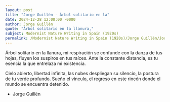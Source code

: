 ```yaml
---
layout: post
title: "Jorge Guillén - Árbol solitario en la"
date: 2024-12-28 12:00:00 -0000
author: Jorge Guillén
quote: "Árbol solitario en la llanura,"
subject: Modernist Nature Writing in Spain (1920s)
permalink: /Modernist Nature Writing in Spain (1920s)/Jorge Guillén/Jorge Guillén - Árbol solitario en la
---
```


Árbol solitario en la llanura,
mi respiración se confunde
con la danza de tus hojas,
fluyen los suspiros en tus raíces.
Ante la constante distancia, 
es tu esencia
la que entrelaza mi existencia. 

Cielo abierto, libertad infinita,
las nubes despliegan su silencio,
la postura de tu verde profundo.
Sueño el vínculo, el regreso
en este rincón donde el mundo
se encuentra detenido.

- Jorge Guillén
